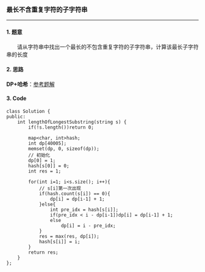### 最长不含重复字符的子字符串

---

#### 1. 题意

&emsp;&emsp;请从字符串中找出一个最长的不包含重复字符的子字符串，计算该最长子字符串的长度

#### 2. 思路

**DP+哈希**：[参考题解](https://leetcode-cn.com/problems/zui-chang-bu-han-zhong-fu-zi-fu-de-zi-zi-fu-chuan-lcof/solution/mian-shi-ti-48-zui-chang-bu-han-zhong-fu-zi-fu-d-9/)

#### 3. Code

```
class Solution {
public:
    int lengthOfLongestSubstring(string s) {
        if(!s.length())return 0;

        map<char, int>hash;
        int dp[40005];
        memset(dp, 0, sizeof(dp));
        // 初始化
        dp[0] = 1;
        hash[s[0]] = 0;
        int res = 1;
        
        for(int i=1; i<s.size(); i++){
            // s[i]第一次出现
            if(hash.count(s[i]) == 0){
                dp[i] = dp[i-1] + 1;
            }else{
                int pre_idx = hash[s[i]];
                if(pre_idx < i - dp[i-1])dp[i] = dp[i-1] + 1;
                else
                    dp[i] = i - pre_idx;
            }
            res = max(res, dp[i]);
            hash[s[i]] = i;
        }
        return res;
    }
};
```